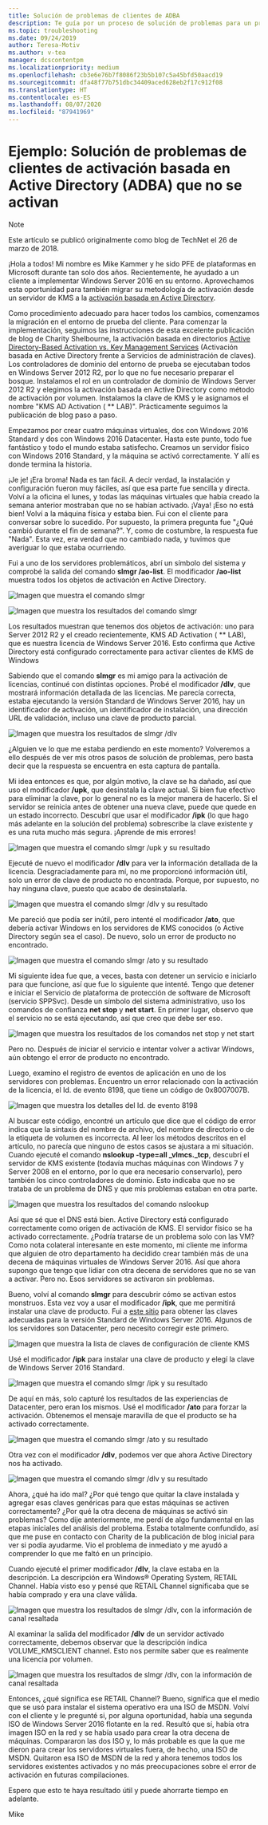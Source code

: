 ```yaml
---
title: Solución de problemas de clientes de ADBA
description: Te guía por un proceso de solución de problemas para un problema de activación de Windows
ms.topic: troubleshooting
ms.date: 09/24/2019
author: Teresa-Motiv
ms.author: v-tea
manager: dcscontentpm
ms.localizationpriority: medium
ms.openlocfilehash: cb3e6e76b7f8086f23b5b107c5a45bfd50aacd19
ms.sourcegitcommit: dfa48f77b751dbc34409aced628eb2f17c912f08
ms.translationtype: HT
ms.contentlocale: es-ES
ms.lasthandoff: 08/07/2020
ms.locfileid: "87941969"
---
```

# <a name="example-troubleshooting-active-directory-based-activation-adba-clients-that-do-not-activate"></a>Ejemplo: Solución de problemas de clientes de activación basada en Active Directory (ADBA) que no se activan

> [!NOTE]
> Este artículo se publicó originalmente como blog de TechNet el 26 de marzo de 2018.

¡Hola a todos! Mi nombre es Mike Kammer y he sido PFE de plataformas en Microsoft durante tan solo dos años. Recientemente, he ayudado a un cliente a implementar Windows Server 2016 en su entorno. Aprovechamos esta oportunidad para también migrar su metodología de activación desde un servidor de KMS a la [activación basada en Active Directory](/previous-versions/windows/hh852637(v=win.10)).

Como procedimiento adecuado para hacer todos los cambios, comenzamos la migración en el entorno de prueba del cliente. Para comenzar la implementación, seguimos las instrucciones de esta excelente publicación de blog de Charity Shelbourne, la activación basada en directorios [Active Directory-Based Activation vs. Key Management Services](https://techcommunity.microsoft.com/t5/Core-Infrastructure-and-Security/Active-Directory-Based-Activation-vs-Key-Management-Services/ba-p/256016) (Activación basada en Active Directory frente a Servicios de administración de claves). Los controladores de dominio del entorno de prueba se ejecutaban todos en Windows Server 2012 R2, por lo que no fue necesario preparar el bosque. Instalamos el rol en un controlador de dominio de Windows Server 2012 R2 y elegimos la activación basada en Active Directory como método de activación por volumen. Instalamos la clave de KMS y le asignamos el nombre "KMS AD Activation ( ** LAB)". Prácticamente seguimos la publicación de blog paso a paso.

Empezamos por crear cuatro máquinas virtuales, dos con Windows 2016 Standard y dos con Windows 2016 Datacenter. Hasta este punto, todo fue fantástico y todo el mundo estaba satisfecho. Creamos un servidor físico con Windows 2016 Standard, y la máquina se activó correctamente. Y allí es donde termina la historia.

¡Je je! ¡Era broma! Nada es tan fácil. A decir verdad, la instalación y configuración fueron muy fáciles, así que esa parte fue sencilla y directa. Volví a la oficina el lunes, y todas las máquinas virtuales que había creado la semana anterior mostraban que no se habían activado. ¡Vaya! ¡Eso no está bien! Volví a la máquina física y estaba bien. Fui con el cliente para conversar sobre lo sucedido. Por supuesto, la primera pregunta fue "¿Qué cambió durante el fin de semana?". Y, como de costumbre, la respuesta fue "Nada". Esta vez, era verdad que no cambiado nada, y tuvimos que averiguar lo que estaba ocurriendo.

Fui a uno de los servidores problemáticos, abrí un símbolo del sistema y comprobé la salida del comando **slmgr /ao-list**. El modificador **/ao-list** muestra todos los objetos de activación en Active Directory.

![Imagen que muestra el comando slmgr](./media/032618_1700_Troubleshoo1.png)

![Imagen que muestra los resultados del comando slmgr](./media/032618_1700_Troubleshoo2.png)

Los resultados muestran que tenemos dos objetos de activación: uno para Server 2012 R2 y el creado recientemente, KMS AD Activation ( ** LAB), que es nuestra licencia de Windows Server 2016. Esto confirma que Active Directory está configurado correctamente para activar clientes de KMS de Windows

Sabiendo que el comando **slmgr** es mi amigo para la activación de licencias, continué con distintas opciones. Probé el modificador **/dlv**, que mostrará información detallada de las licencias. Me parecía correcta, estaba ejecutando la versión Standard de Windows Server 2016, hay un identificador de activación, un identificador de instalación, una dirección URL de validación, incluso una clave de producto parcial.

![Imagen que muestra los resultados de slmgr /dlv](./media/ActivationTroubleshoot2b.jpg)

¿Alguien ve lo que me estaba perdiendo en este momento? Volveremos a ello después de ver mis otros pasos de solución de problemas, pero basta decir que la respuesta se encuentra en esta captura de pantalla.

Mi idea entonces es que, por algún motivo, la clave se ha dañado, así que uso el modificador **/upk**, que desinstala la clave actual. Si bien fue efectivo para eliminar la clave, por lo general no es la mejor manera de hacerlo. Si el servidor se reinicia antes de obtener una nueva clave, puede que quede en un estado incorrecto. Descubrí que usar el modificador **/ipk** (lo que hago más adelante en la solución del problema) sobrescribe la clave existente y es una ruta mucho más segura. ¡Aprende de mis errores!

![Imagen que muestra el comando slmgr /upk y su resultado](./media/032618_1700_Troubleshoo3.png)

Ejecuté de nuevo el modificador **/dlv** para ver la información detallada de la licencia. Desgraciadamente para mí, no me proporcionó información útil, solo un error de clave de producto no encontrada. Porque, por supuesto, no hay ninguna clave, puesto que acabo de desinstalarla.

![Imagen que muestra el comando slmgr /dlv y su resultado](./media/032618_1700_Troubleshoo4.png)

Me pareció que podía ser inútil, pero intenté el modificador **/ato**, que debería activar Windows en los servidores de KMS conocidos (o Active Directory según sea el caso). De nuevo, solo un error de producto no encontrado.

![Imagen que muestra el comando slmgr /ato y su resultado](./media/032618_1700_Troubleshoo5.png)

Mi siguiente idea fue que, a veces, basta con detener un servicio e iniciarlo para que funcione, así que fue lo siguiente que intenté. Tengo que detener e iniciar el Servicio de plataforma de protección de software de Microsoft (servicio SPPSvc). Desde un símbolo del sistema administrativo, uso los comandos de confianza **net stop** y **net start**. En primer lugar, observo que el servicio no se está ejecutando, así que creo que debe ser eso.

![Imagen que muestra los resultados de los comandos net stop y net start](./media/032618_1700_Troubleshoo6.png)

Pero no. Después de iniciar el servicio e intentar volver a activar Windows, aún obtengo el error de producto no encontrado.

Luego, examino el registro de eventos de aplicación en uno de los servidores con problemas. Encuentro un error relacionado con la activación de la licencia, el Id. de evento 8198, que tiene un código de 0x8007007B.

![Imagen que muestra los detalles del Id. de evento 8198](./media/032618_1700_Troubleshoo7.png)

Al buscar este código, encontré un artículo que dice que el código de error indica que la sintaxis del nombre de archivo, del nombre de directorio o de la etiqueta de volumen es incorrecta. Al leer los métodos descritos en el artículo, no parecía que ninguno de estos casos se ajustara a mi situación. Cuando ejecuté el comando **nslookup -type=all _vlmcs._tcp**, descubrí el servidor de KMS existente (todavía muchas máquinas con Windows 7 y Server 2008 en el entorno, por lo que era necesario conservarlo), pero también los cinco controladores de dominio. Esto indicaba que no se trataba de un problema de DNS y que mis problemas estaban en otra parte.

![Imagen que muestra los resultados del comando nslookup](./media/032618_1700_Troubleshoo8.png)

Así que sé que el DNS está bien. Active Directory está configurado correctamente como origen de activación de KMS. El servidor físico se ha activado correctamente. ¿Podría tratarse de un problema solo con las VM? Como nota colateral interesante en este momento, mi cliente me informa que alguien de otro departamento ha decidido crear también más de una decena de máquinas virtuales de Windows Server 2016. Así que ahora supongo que tengo que lidiar con otra decena de servidores que no se van a activar. Pero no. Esos servidores se activaron sin problemas.

Bueno, volví al comando **slmgr** para descubrir cómo se activan estos monstruos. Esta vez voy a usar el modificador **/ipk**, que me permitirá instalar una clave de producto. Fui a [este sitio](/previous-versions/windows/it-pro/windows-server-2012-r2-and-2012/jj612867(v=ws.11)) para obtener las claves adecuadas para la versión Standard de Windows Server 2016. Algunos de los servidores son Datacenter, pero necesito corregir este primero.

![Imagen que muestra la lista de claves de configuración de cliente KMS](./media/032618_1700_Troubleshoo9.png)

Usé el modificador **/ipk** para instalar una clave de producto y elegí la clave de Windows Server 2016 Standard.

![Imagen que muestra el comando slmgr /ipk y su resultado](./media/032618_1700_Troubleshoo10.png)

De aquí en más, solo capturé los resultados de las experiencias de Datacenter, pero eran los mismos. Usé el modificador **/ato** para forzar la activación. Obtenemos el mensaje maravilla de que el producto se ha activado correctamente.

![Imagen que muestra el comando slmgr /ato y su resultado](./media/032618_1700_Troubleshoo11.png)

Otra vez con el modificador **/dlv**, podemos ver que ahora Active Directory nos ha activado.

![Imagen que muestra el comando slmgr /dlv y su resultado](./media/032618_1700_Troubleshoo12.png)

Ahora, ¿qué ha ido mal? ¿Por qué tengo que quitar la clave instalada y agregar esas claves genéricas para que estas máquinas se activen correctamente? ¿Por qué la otra decena de máquinas se activó sin problemas? Como dije anteriormente, me perdí de algo fundamental en las etapas iniciales del análisis del problema. Estaba totalmente confundido, así que me puse en contacto con Charity de la publicación de blog inicial para ver si podía ayudarme. Vio el problema de inmediato y me ayudó a comprender lo que me faltó en un principio.

Cuando ejecuté el primer modificador **/dlv**, la clave estaba en la descripción. La descripción era Windows® Operating System, RETAIL Channel. Había visto eso y pensé que RETAIL Channel significaba que se había comprado y era una clave válida.

![Imagen que muestra los resultados de slmgr /dlv, con la información de canal resaltada](./media/032618_1700_Troubleshoo13.png)

Al examinar la salida del modificador **/dlv** de un servidor activado correctamente, debemos observar que la descripción indica VOLUME_KMSCLIENT channel. Esto nos permite saber que es realmente una licencia por volumen.

![Imagen que muestra los resultados de slmgr /dlv, con la información de canal resaltada](./media/032618_1700_Troubleshoo14.png)

Entonces, ¿qué significa ese RETAIL Channel? Bueno, significa que el medio que se usó para instalar el sistema operativo era una ISO de MSDN. Volví con el cliente y le pregunté si, por alguna oportunidad, había una segunda ISO de Windows Server 2016 flotante en la red. Resultó que sí, había otra imagen ISO en la red y se había usado para crear la otra decena de máquinas. Compararon las dos ISO y, lo más probable es que la que me dieron para crear los servidores virtuales fuera, de hecho, una ISO de MSDN. Quitaron esa ISO de MSDN de la red y ahora tenemos todos los servidores existentes activados y no más preocupaciones sobre el error de activación en futuras compilaciones.

Espero que esto te haya resultado útil y puede ahorrarte tiempo en adelante.

Mike

